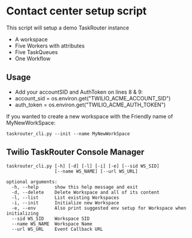 # Contact center setup script

This script will setup a demo TaskRouter instance

- A workspace
- Five Workers with attributes
- Five TaskQueues 
- One Workflow

## Usage

- Add your accountSID and AuthToken on lines 8 & 9:
-  account_sid = os.environ.get("TWILIO_ACME_ACCOUNT_SID")
-  auth_token = os.environ.get("TWILIO_ACME_AUTH_TOKEN")

If you wanted to create a new workspace with the Friendly name of MyNewWorkSpace:

```
taskrouter_cli.py --init --name MyNewWorkSpace
```

## Twilio TaskRouter Console Manager
```
taskrouter_cli.py [-h] [-d] [-l] [-i] [-e] [--sid WS_SID]
                  [--name WS_NAME] [--url WS_URL]
                  
optional arguments:
  -h, --help      show this help message and exit
  -d, --delete    Delete Workspace and all of its content
  -l, --list      List existing Workspaces
  -i, --init      Initialize new Workspace
  -e, --env       Also print suggested env setup for Workspace when initializing
  --sid WS_SID    Workspace SID
  --name WS_NAME  Workspace Name
  --url WS_URL    Event Callback URL
```
